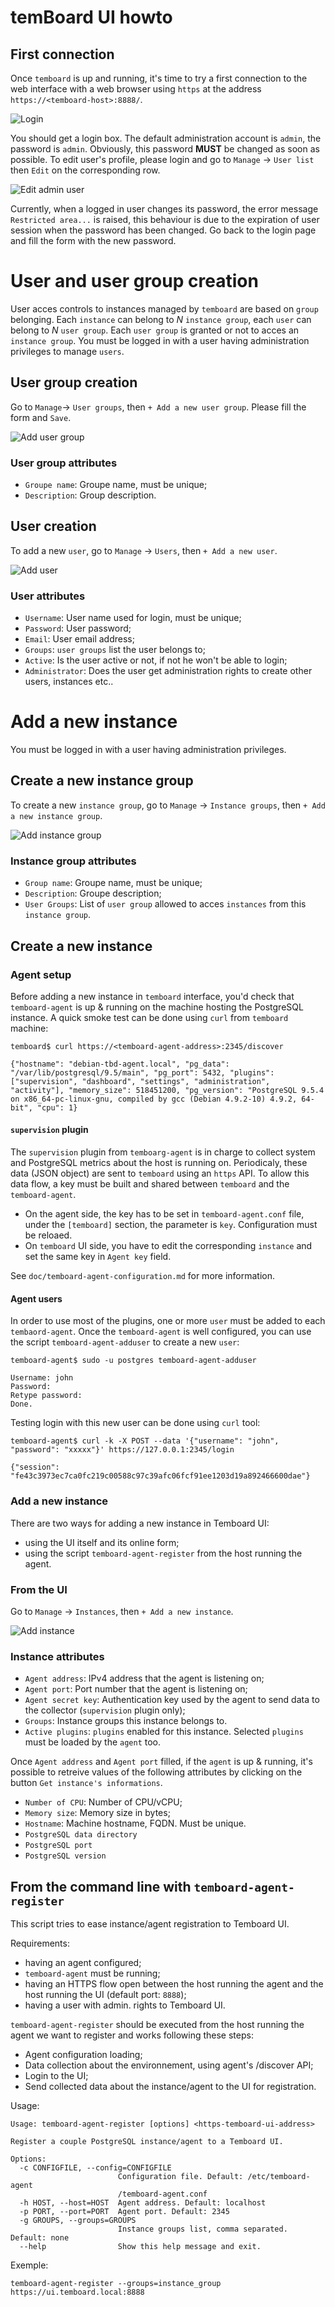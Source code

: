 # temBoard UI howto

## First connection

Once `temboard` is up and running, it's time to try a first connection to the web interface with a web browser using `https` at the address `https://<temboard-host>:8888/`.

![Login](sc/login.png)

You should get a login box. The default administration account is `admin`, the password is `admin`. Obviously, this password **MUST** be changed as soon as possible. To edit user's profile, please login and go to `Manage` -> `User list` then `Edit` on the corresponding row.

![Edit admin user](sc/edit-user-admin.png)

Currently, when a logged in user changes its password, the error message `Restricted area...` is raised, this behaviour is due to the expiration of user session when the password has been changed. Go back to the login page and fill the form with the new password.


# User and user group creation

User acces controls to instances managed by `temboard` are based on `group` belonging. Each `instance` can belong to *N* `instance group`, each `user` can belong to *N* `user group`. Each `user group` is granted or not to acces an `instance group`.
You must be logged in with a user having administration privileges to manage `users`.

## User group creation

Go to `Manage`-> `User groups`, then `+ Add a new user group`. Please fill the form and `Save`.

![Add user group](sc/add-user-group.png)

### User group attributes

  * `Groupe name`: Groupe name, must be unique;
  * `Description`: Group description.

## User creation

To add a new `user`, go to `Manage` -> `Users`, then `+ Add a new user`.

![Add user](sc/add-user.png)

### User attributes

  * `Username`: User name used for login, must be unique;
  * `Password`: User password;
  * `Email`: User email address;
  * `Groups`: `user groups` list the user belongs to;
  * `Active`: Is the user active or not, if not he won't be able to login;
  * `Administrator`: Does the user get administration rights to create other users, instances etc..

# Add a new instance

You must be logged in with a user having administration privileges.

## Create a new instance group

To create a new `instance group`, go to `Manage` -> `Instance groups`, then `+ Add a new instance group`.

![Add instance group](sc/add-instance-group.png)

### Instance group attributes

  * `Group name`: Groupe name, must be unique;
  * `Description`: Groupe description;
  * `User Groups`: List of `user group` allowed to acces `instances` from this `instance group`.

## Create a new instance

### Agent setup

Before adding a new instance in `temboard` interface, you'd check that `temboard-agent` is up & running on the machine hosting the PostgreSQL instance.
A quick smoke test can be done using `curl` from `temboard` machine:
```
temboard$ curl https://<temboard-agent-address>:2345/discover

{"hostname": "debian-tbd-agent.local", "pg_data": "/var/lib/postgresql/9.5/main", "pg_port": 5432, "plugins": ["supervision", "dashboard", "settings", "administration", "activity"], "memory_size": 518451200, "pg_version": "PostgreSQL 9.5.4 on x86_64-pc-linux-gnu, compiled by gcc (Debian 4.9.2-10) 4.9.2, 64-bit", "cpu": 1}
```

#### `supervision` plugin

The `supervision` plugin from `temboarg-agent` is in charge to collect system and PostgreSQL metrics about the host is running on. Periodicaly, these data (JSON object) are sent to `temboard` using an `https` API. To allow this data flow, a key must be built and shared between `temboard` and the `temboard-agent`.

  * On the agent side, the key has to be set in `temboard-agent.conf` file, under the `[temboard]` section, the parameter is `key`. Configuration must be reloaed.
  * On `temboard` UI side, you have to edit the corresponding `instance` and set the same key in `Agent key` field.

See `doc/temboard-agent-configuration.md` for more information.

#### Agent users

In order to use most of the plugins, one or more `user` must be added to each `tembaord-agent`. Once the `temboard-agent` is well configured, you can use the script `temboard-agent-adduser` to create a new `user`:
```
temboard-agent$ sudo -u postgres temboard-agent-adduser

Username: john
Password: 
Retype password: 
Done.
```

Testing login with this new user can be done using `curl` tool:
```
temboard-agent$ curl -k -X POST --data '{"username": "john", "password": "xxxxx"}' https://127.0.0.1:2345/login

{"session": "fe43c3973ec7ca0fc219c00588c97c39afc06fcf91ee1203d19a892466600dae"}
```

### Add a new instance

There are two ways for adding a new instance in Temboard UI:
  * using the UI itself and its online form;
  * using the script `temboard-agent-register` from the host running the agent.


### From the UI

Go to `Manage` -> `Instances`, then `+ Add a new instance`.

![Add instance](sc/add-instance.png)

### Instance attributes

  * `Agent address`: IPv4 address that the agent is listening on; 
  * `Agent port`: Port number that the agent is listening on;
  * `Agent secret key`: Authentication key used by the agent to send data to the collector (`supervision` plugin only);
  * `Groups`: Instance groups this instance belongs to.
  * `Active plugins`: `plugins` enabled for this instance. Selected `plugins` must be loaded by the `agent` too.

Once `Agent address` and `Agent port` filled, if the `agent` is up & running, it's possible to retreive values of the following attributes by clicking on the button `Get instance's informations`.

  * `Number of CPU`: Number of CPU/vCPU;
  * `Memory size`: Memory size in bytes;
  * `Hostname`: Machine hostname, FQDN. Must be unique.
  * `PostgreSQL data directory`
  * `PostgreSQL port`
  * `PostgreSQL version`

## From the command line with `temboard-agent-register`

This script tries to ease instance/agent registration to Temboard UI.

Requirements:
  * having an agent configured;
  * `temboard-agent` must be running;
  * having an HTTPS flow open between the host running the agent and the host running the UI (default port: `8888`);
  * having a user with admin. rights to Temboard UI.

`temboard-agent-register` should be executed from the host running the agent we want to register and works following these steps:
  - Agent configuration loading;
  - Data collection about the environnement, using agent's /discover API;
  - Login to the UI;
  - Send collected data about the instance/agent to the UI for registration.

Usage:
```
Usage: temboard-agent-register [options] <https-temboard-ui-address>

Register a couple PostgreSQL instance/agent to a Temboard UI.

Options:
  -c CONFIGFILE, --config=CONFIGFILE
                        Configuration file. Default: /etc/temboard-agent
                        /temboard-agent.conf
  -h HOST, --host=HOST  Agent address. Default: localhost
  -p PORT, --port=PORT  Agent port. Default: 2345
  -g GROUPS, --groups=GROUPS
                        Instance groups list, comma separated. Default: none
  --help                Show this help message and exit.

```

Exemple:
```
temboard-agent-register --groups=instance_group https://ui.temboard.local:8888
```
